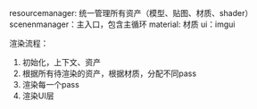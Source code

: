 resourcemanager: 统一管理所有资产（模型、贴图、材质、shader）
scenenmanager：主入口，包含主循环
material: 材质
ui：imgui


渲染流程：
1. 初始化，上下文、资产
2. 根据所有待渲染的资产，根据材质，分配不同pass
3. 渲染每一个pass
4. 渲染UI层




